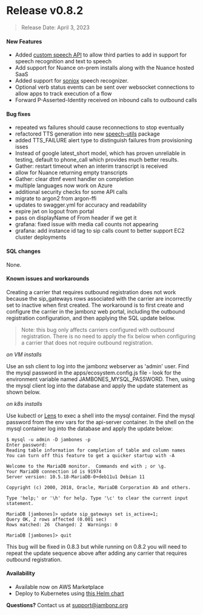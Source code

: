 # Release v0.8.2
> Release Date: April 3, 2023

#### New Features
- Added [custom speech API](/docs/speech-api/overview/) to allow third parties to add in support for speech recognition and text to speech
- Add support for Nuance on-prem installs along with the Nuance hosted SaaS
- Added support for [soniox](https://soniox.com/) speech recognizer.
- Optional verb status events can be sent over websocket connections to allow apps to track execution of a flow
- Forward P-Asserted-Identity received on inbound calls to outbound calls


#### Bug fixes
- repeated ws failures should cause reconnections to stop eventually
- refactored TTS generation into new [speech-utils](https://github.com/jambonz/speech-utils) package
- added TTS_FAILURE alert type to distinguish failures from provisioning isses
- Instead of google latest_short model, which has proven unreliable in testing, default to phone_call which provides much better results.
- Gather: restart timeout when an interim transcript is received
- allow for Nuance returning empty transcripts
- Gather: clear dtmf event handler on completion
- multiple languages now work on Azure
- additional security checks for some API calls
- migrate to argon2 from argon-ffi
- updates to swagger.yml for accuracy and readability
- expire jwt on logout from portal
- pass on displayName of From header if we get it
- grafana: fixed issue with media call counts not appearing
- grafana: add instance id tag to sip calls count to better support EC2 cluster deployments

#### SQL changes
None.

#### Known issues and workarounds
Creating a carrier that requires outbound registration does not work because the sip_gateways rows associated with the carrier are incorrectly set to inactive when first created.  The workaround is to first create and configure the carrier in the jambonz web portal, including the outbound registration configuration, and then applying the SQL update below. 

> Note: this bug only affects carriers configured with outbound registration. There is no need to apply the fix below when configuring a carrier that does not require outbound registration.

*on VM installs*

Use an ssh client to log into the jambonz webserver as 'admin' user.  Find the mysql password in the apps/ecosystem.config.js file  - look for the environment variable named JAMBONES_MYSQL_PASSWORD.  Then, using the mysql client log into the database and apply the update statement as shown below.

*on k8s installs*

Use kubectl or [Lens](https://k8slens.dev/) to exec a shell into the mysql container.  Find the mysql password from the env vars for the api-server container.  In the shell on the mysql container log into the database and apply the update below:

```
$ mysql -u admin -D jambones -p
Enter password:
Reading table information for completion of table and column names
You can turn off this feature to get a quicker startup with -A

Welcome to the MariaDB monitor.  Commands end with ; or \g.
Your MariaDB connection id is 91974
Server version: 10.5.18-MariaDB-0+deb11u1 Debian 11

Copyright (c) 2000, 2018, Oracle, MariaDB Corporation Ab and others.

Type 'help;' or '\h' for help. Type '\c' to clear the current input statement.

MariaDB [jambones]> update sip_gateways set is_active=1;
Query OK, 2 rows affected (0.001 sec)
Rows matched: 26  Changed: 2  Warnings: 0

MariaDB [jambones]> quit
```

This bug will be fixed in 0.8.3 but while running on 0.8.2 you will need to repeat the update sequence above after adding any carrier that requires outbound registration.

#### Availability
- Available now on AWS Marketplace
- Deploy to Kubernetes using [this Helm chart](https://github.com/jambonz/helm-charts)

**Questions?** Contact us at <a href="mailto:support@jambonz.org">support@jambonz.org</a>